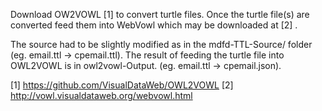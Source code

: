 Download OW2VOWL [1] to convert turtle files. 
Once the turtle file(s) are converted feed them into WebVowl which may be downloaded at [2] .

The source had to be slightly modified as in the mdfd-TTL-Source/ folder (eg. email.ttl -> cpemail.ttl).
The result of feeding the turtle file into OWL2VOWL is in owl2vowl-Output. (eg. email.ttl -> cpemail.json).

[1] https://github.com/VisualDataWeb/OWL2VOWL
[2] http://vowl.visualdataweb.org/webvowl.html 


